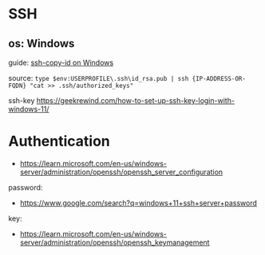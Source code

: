 # SSH
## os: Windows
guide: [ssh-copy-id on Windows](https://www.chrisjhart.com/Windows-10-ssh-copy-id/)

source:
`type $env:USERPROFILE\.ssh\id_rsa.pub | ssh {IP-ADDRESS-OR-FQDN} "cat >> .ssh/authorized_keys"`

ssh-key
https://geekrewind.com/how-to-set-up-ssh-key-login-with-windows-11/

# Authentication
- https://learn.microsoft.com/en-us/windows-server/administration/openssh/openssh_server_configuration

password:
- https://www.google.com/search?q=windows+11+ssh+server+password

key:
- https://learn.microsoft.com/en-us/windows-server/administration/openssh/openssh_keymanagement
